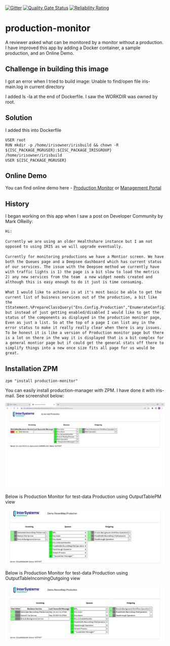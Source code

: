 [![Gitter](https://img.shields.io/badge/Available%20on-Intersystems%20Open%20Exchange-00b2a9.svg)](https://openexchange.intersystems.com/package/production-monitor)
 [![Quality Gate Status](https://community.objectscriptquality.com/api/project_badges/measure?project=intersystems_iris_community%2Fproduction-monitor&metric=alert_status)](https://community.objectscriptquality.com/dashboard?id=intersystems_iris_community%2Fproduction-monitor)
 [![Reliability Rating](https://community.objectscriptquality.com/api/project_badges/measure?project=intersystems_iris_community%2Fproduction-monitor&metric=reliability_rating)](https://community.objectscriptquality.com/dashboard?id=intersystems_iris_community%2Fproduction-monitor)
# production-monitor

A reviewer asked what can be monitored by a monitor without a production. I have improved this app by adding a Docker container, a sample production, and an Online Demo.

## Challenge in building this image

I got an error when I tried to build image:
Unable to find/open file iris-main.log in current directory

I added ls -la at the end of Dockerfile. I saw the WORKDIR was owned by root.

## Solution

I added this into Dockerfile
```
USER root
RUN mkdir -p /home/irisowner/irisbuild && chown -R ${ISC_PACKAGE_MGRUSER}:${ISC_PACKAGE_IRISGROUP} /home/irisowner/irisbuild
USER ${ISC_PACKAGE_MGRUSER}
```
## Online Demo
You can find online demo here - [Production Monitor](https://production-monitor.demo.community.intersystems.com/csp/user/ProductionMonitor.csp) or [Management Portal](https://production-monitor.demo.community.intersystems.com/csp/sys/UtilHome.csp)

## History

I began working on this app when I saw a post on Developer Community by Mark OReilly:

```
Hi:

Currently we are using an older Healthshare instance but I am not opposed to using IRIS as we will upgrade eventually. 

Currently for monitoring productions we have a Montior screen. We have both the Queues page and a Deepsee dashboard which has current status of our services. The issue with the Deepsee method we currently have with traffic lights is 1) the page is a bit slow to load the metrics 2) any new services from the team  a new widget needs created and although this is easy enough to do it just is time consuming. 

What I would like to achieve is at it's most basic be able to get the current list of buisness services out of the production, a bit like the tStatement.%PrepareClassQuery("Ens.Config.Production","EnumerateConfigItems") but instead of just getting enabled/disabled I would like to get the status of the components as displayed in the production monitor page, Even as just a list. So at the top of a page I can list any in the error status to make it really really clear when there is any issues. To be honest it is like a version of Production monitor page but there is a lot on there in the way it is displayed that is a bit complex for a general montior page but if could get the general stats off there to simplify things into a new once size fits all page for us would be great. 
```

## Installation ZPM

```
zpm "install production-monitor"
```

You can easily install production-manager with ZPM. I have done it with iris-mail. See screenshot below:

![screenshot](https://github.com/oliverwilms/bilder/blob/main/mail_productionMonitor.png)

Below is Production Monitor for test-data Production using OutputTablePM view

![screenshot](https://github.com/oliverwilms/bilder/blob/main/OutputTablePM.png)

Below is Production Monitor for test-data Production using OutputTableIncomingOutgoing view

![screenshot](https://github.com/oliverwilms/bilder/blob/main/OutputTableIncomingOutgoing.png)
